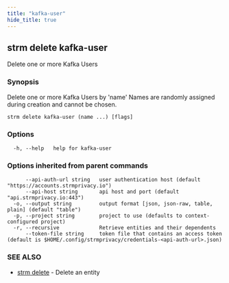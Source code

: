 ```yaml
---
title: "kafka-user"
hide_title: true
---
```

## strm delete kafka-user

Delete one or more Kafka Users

### Synopsis

Delete one or more Kafka Users by 'name'
Names are randomly assigned during creation and cannot be chosen.

```
strm delete kafka-user (name ...) [flags]
```

### Options

```
  -h, --help   help for kafka-user
```

### Options inherited from parent commands

```
      --api-auth-url string   user authentication host (default "https://accounts.strmprivacy.io")
      --api-host string       api host and port (default "api.strmprivacy.io:443")
  -o, --output string         output format [json, json-raw, table, plain] (default "table")
  -p, --project string        project to use (defaults to context-configured project)
  -r, --recursive             Retrieve entities and their dependents
      --token-file string     token file that contains an access token (default is $HOME/.config/strmprivacy/credentials-<api-auth-url>.json)
```

### SEE ALSO

* [strm delete](docs/04-reference/01-cli-reference/strm/delete/index.md)	 - Delete an entity

